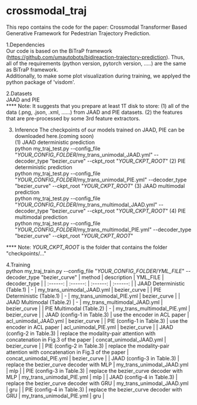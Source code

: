 # crossmodal_traj
This repo contains the code for the paper: Crossmodal Transformer Based Generative Framework for Pedestrian Trajectory Prediction.

1.Dependencies  
Our code is based on the BiTraP framework (https://github.com/umautobots/bidireaction-trajectory-prediction). Thus, all of the requirements (python version, pytorch version, .....) are the same as BiTraP framework.  
Additionally, to make some plot visualization during training, we applyed the python package of 'visdom'.

2.Datasets  
JAAD and PIE  
**** Note: It suggests that you prepare at least 1T disk to store: (1) all of the data (.png, .json, .xml, ……) from JAAD and PIE datasets. (2) the features that are pre-processed by some 3rd feature extractors. 

3. Inference
The checkpoints of our models trained on JAAD, PIE can be downloaded here.(coming soon)  
(1) JAAD deterministic prediction  
python my_traj_test.py --config_file "*YOUR_CONFIG_FOLDER*/my_trans_unimodal_JAAD.yml" --decoder_type "bezier_curve" --ckpt_root "*YOUR_CKPT_ROOT*"
(2) PIE deterministic prediction  
python my_traj_test.py --config_file "*YOUR_CONFIG_FOLDER*/my_trans_unimodal_PIE.yml" --decoder_type "bezier_curve" --ckpt_root "*YOUR_CKPT_ROOT*"
(3) JAAD multimodal prediction  
python my_traj_test.py --config_file "*YOUR_CONFIG_FOLDER*/my_trans_multimodal_JAAD.yml" --decoder_type "bezier_curve" --ckpt_root "*YOUR_CKPT_ROOT*"
(4) PIE multimodal prediction  
python my_traj_test.py --config_file "*YOUR_CONFIG_FOLDER*/my_trans_multimodal_PIE.yml" --decoder_type "bezier_curve" --ckpt_root "*YOUR_CKPT_ROOT*"

**** Note: *YOUR_CKPT_ROOT* is the folder that contains the folder "checkpoints/..."




4.Training  
python my_traj_train.py --config_file "*YOUR_CONFIG_FOLDER*/*YML_FILE*" --decoder_type "bezier_curve"
| method | description | YML_FILE | decoder_type |
| :------: | :------: | :------: | :------: |
| JAAD Deterministic (Table.1) | - | my_trans_unimodal_JAAD.yml | bezier_curve |
| PIE Deterministic (Table.1) | - | my_trans_unimodal_PIE.yml | bezier_curve |
| JAAD Multimodal (Table.2) | - | my_trans_multimodal_JAAD.yml | bezier_curve |
| PIE Multimodal (Table.2) | - | my_trans_multimodal_PIE.yml | bezier_curve |
| JAAD (config-1 in Table.3) | use the encoder in ACL paper | acl_unimodal_JAAD.yml | bezier_curve |
| PIE (config-1 in Table.3) | use the encoder in ACL paper | acl_unimodal_PIE.yml | bezier_curve |
| JAAD (config-2 in Table.3) | replace the modality-pair attention with concatenation in Fig.3 of the paper | concat_unimodal_JAAD.yml | bezier_curve |
| PIE (config-2 in Table.3) | replace the modality-pair attention with concatenation in Fig.3 of the paper | concat_unimodal_PIE.yml | bezier_curve |
| JAAD (config-3 in Table.3) | replace the bezier_curve decoder with MLP | my_trans_unimodal_JAAD.yml | mlp |
| PIE (config-3 in Table.3) | replace the bezier_curve decoder with MLP | my_trans_unimodal_PIE.yml | mlp |
| JAAD (config-4 in Table.3) | replace the bezier_curve decoder with GRU | my_trans_unimodal_JAAD.yml | gru |
| PIE (config-4 in Table.3) | replace the bezier_curve decoder with GRU | my_trans_unimodal_PIE.yml | gru |





